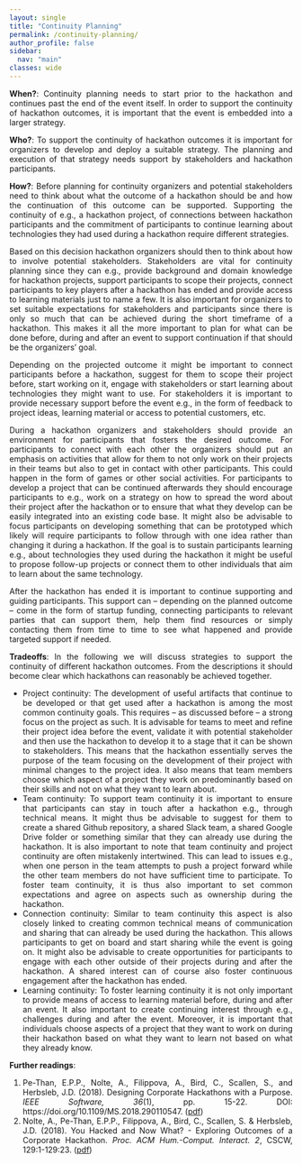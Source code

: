 ```yaml
---
layout: single
title: "Continuity Planning"
permalink: /continuity-planning/
author_profile: false
sidebar:
  nav: "main"
classes: wide
---
```

<style>
  p { text-align:justify; }
  li { text-align:justify; }
</style>
<p><b>When?</b>: Continuity planning needs to start prior to the hackathon and continues past the end of the event itself. In order to support the continuity of hackathon outcomes, it is important that the event is embedded into a larger strategy.</p>
<p><b>Who?</b>: To support the continuity of hackathon outcomes it is important for organizers to develop and deploy a suitable strategy. The planning and execution of that strategy needs support by stakeholders and hackathon participants.</p>
<p><b>How?</b>: Before planning for continuity organizers and potential stakeholders need to think about what the outcome of a hackathon should be and how the continuation of this outcome can be supported. Supporting the continuity of e.g., a hackathon project, of connections between hackathon participants and the commitment of participants to continue learning about technologies they had used during a hackathon require different strategies.</p>
<p>Based on this decision hackathon organizers should then to think about how to involve potential stakeholders. Stakeholders are vital for continuity planning since they can e.g., provide background and domain knowledge for hackathon projects, support participants to scope their projects, connect participants to key players after a hackathon has ended and provide access to learning materials just to name a few. It is also important for organizers to set suitable expectations for stakeholders and participants since there is only so much that can be achieved during the short timeframe of a hackathon. This makes it all the more important to plan for what can be done before, during and after an event to support continuation if that should be the organizers’ goal.</p>
<p>Depending on the projected outcome it might be important to connect participants before a hackathon, suggest for them to scope their project before, start working on it, engage with stakeholders or start learning about technologies they might want to use. For stakeholders it is important to provide necessary support before the event e.g., in the form of feedback to project ideas, learning material or access to potential customers, etc.</p>
<p>During a hackathon organizers and stakeholders should provide an environment for participants that fosters the desired outcome. For participants to connect with each other the organizers should put an emphasis on activities that allow for them to not only work on their projects in their teams but also to get in contact with other participants. This could happen in the form of games or other social activities. For participants to develop a project that can be continued afterwards they should encourage participants to e.g., work on a strategy on how to spread the word about their project after the hackathon or to ensure that what they develop can be easily integrated into an existing code base. It might also be advisable to focus participants on developing something that can be prototyped which likely will require participants to follow through with one idea rather than changing it during a hackathon. If the goal is to sustain participants learning e.g., about technologies they used during the hackathon it might be useful to propose follow-up projects or connect them to other individuals that aim to learn about the same technology.</p>
<p>After the hackathon has ended it is important to continue supporting and guiding participants. This support can – depending on the planned outcome – come in the form of startup funding, connecting participants to relevant parties that can support them, help them find resources or simply contacting them from time to time to see what happened and provide targeted support if needed.</p>
<p><b>Tradeoffs</b>: In the following we will discuss strategies to support the continuity of different hackathon outcomes. From the descriptions it should become clear which hackathons can reasonably be achieved together.<br>
  <ul><li>Project continuity: The development of useful artifacts that continue to be developed or that get used after a hackathon is among the most common continuity goals. This requires – as discussed before – a strong focus on the project as such. It is advisable for teams to meet and refine their project idea before the event, validate it with potential stakeholder and then use the hackathon to develop it to a stage that it can be shown to stakeholders. This means that the hackathon essentially serves the purpose of the team focusing on the development of their project with minimal changes to the project idea. It also means that team members choose which aspect of a project they work on predominantly based on their skills and not on what they want to learn about.</li>
  <li>Team continuity: To support team continuity it is important to ensure that participants can stay in touch after a hackathon e.g., through technical means. It might thus be advisable to suggest for them to create a shared Github repository, a shared Slack team, a shared Google Drive folder or something similar that they can already use during the hackathon. It is also important to note that team continuity and project continuity are often mistakenly intertwined. This can lead to issues e.g., when one person in the team attempts to push a project forward while the other team members do not have sufficient time to participate. To foster team continuity, it is thus also important to set common expectations and agree on aspects such as ownership during the hackathon.</li>
  <li>Connection continuity: Similar to team continuity this aspect is also closely linked to creating common technical means of communication and sharing that can already be used during the hackathon. This allows participants to get on board and start sharing while the event is going on. It might also be advisable to create opportunities for participants to engage with each other outside of their projects during and after the hackathon. A shared interest can of course also foster continuous engagement after the hackathon has ended.</li>
  <li>Learning continuity: To foster learning continuity it is not only important to provide means of access to learning material before, during and after an event. It also important to create continuing interest through e.g., challenges during and after the event. Moreover, it is important that individuals choose aspects of a project that they want to work on during their hackathon based on what they want to learn not based on what they already know.</li></ul>
</p>
<p><b>Further readings</b>:
  <ol><li>Pe-Than, E.P.P., Nolte, A., Filippova, A., Bird, C., Scallen, S., and Herbsleb, J.D. (2018). Designing Corporate Hackathons with a Purpose. <i>IEEE Software, 36</i>(1), pp. 15-22. DOI: https://doi.org/10.1109/MS.2018.290110547. (<a href="https://eipapa.github.io/hackathon-planning-kit/files/Pethan-IEEESW-2018.pdf">pdf</a>)</li>
  <li>Nolte, A., Pe-Than, E.P.P., Filippova, A., Bird, C., Scallen, S. & Herbsleb, J.D. (2018). You Hacked and Now What? - Exploring Outcomes of a Corporate Hackathon. <i>Proc. ACM Hum.-Comput. Interact. 2</i>, CSCW, 129:1-129:23. (<a href="https://eipapa.github.io/hackathon-planning-kit/files/Nolte-CSCW-2018.pdf">pdf</a>)</li></ol>
</p>
